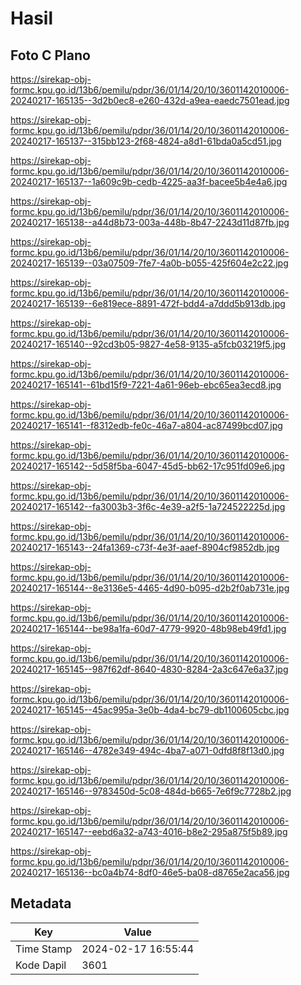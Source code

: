 # Hasil

## Foto C Plano

https://sirekap-obj-formc.kpu.go.id/13b6/pemilu/pdpr/36/01/14/20/10/3601142010006-20240217-165135--3d2b0ec8-e260-432d-a9ea-eaedc7501ead.jpg

https://sirekap-obj-formc.kpu.go.id/13b6/pemilu/pdpr/36/01/14/20/10/3601142010006-20240217-165137--315bb123-2f68-4824-a8d1-61bda0a5cd51.jpg

https://sirekap-obj-formc.kpu.go.id/13b6/pemilu/pdpr/36/01/14/20/10/3601142010006-20240217-165137--1a609c9b-cedb-4225-aa3f-bacee5b4e4a6.jpg

https://sirekap-obj-formc.kpu.go.id/13b6/pemilu/pdpr/36/01/14/20/10/3601142010006-20240217-165138--a44d8b73-003a-448b-8b47-2243d11d87fb.jpg

https://sirekap-obj-formc.kpu.go.id/13b6/pemilu/pdpr/36/01/14/20/10/3601142010006-20240217-165139--03a07509-7fe7-4a0b-b055-425f604e2c22.jpg

https://sirekap-obj-formc.kpu.go.id/13b6/pemilu/pdpr/36/01/14/20/10/3601142010006-20240217-165139--6e819ece-8891-472f-bdd4-a7ddd5b913db.jpg

https://sirekap-obj-formc.kpu.go.id/13b6/pemilu/pdpr/36/01/14/20/10/3601142010006-20240217-165140--92cd3b05-9827-4e58-9135-a5fcb03219f5.jpg

https://sirekap-obj-formc.kpu.go.id/13b6/pemilu/pdpr/36/01/14/20/10/3601142010006-20240217-165141--61bd15f9-7221-4a61-96eb-ebc65ea3ecd8.jpg

https://sirekap-obj-formc.kpu.go.id/13b6/pemilu/pdpr/36/01/14/20/10/3601142010006-20240217-165141--f8312edb-fe0c-46a7-a804-ac87499bcd07.jpg

https://sirekap-obj-formc.kpu.go.id/13b6/pemilu/pdpr/36/01/14/20/10/3601142010006-20240217-165142--5d58f5ba-6047-45d5-bb62-17c951fd09e6.jpg

https://sirekap-obj-formc.kpu.go.id/13b6/pemilu/pdpr/36/01/14/20/10/3601142010006-20240217-165142--fa3003b3-3f6c-4e39-a2f5-1a724522225d.jpg

https://sirekap-obj-formc.kpu.go.id/13b6/pemilu/pdpr/36/01/14/20/10/3601142010006-20240217-165143--24fa1369-c73f-4e3f-aaef-8904cf9852db.jpg

https://sirekap-obj-formc.kpu.go.id/13b6/pemilu/pdpr/36/01/14/20/10/3601142010006-20240217-165144--8e3136e5-4465-4d90-b095-d2b2f0ab731e.jpg

https://sirekap-obj-formc.kpu.go.id/13b6/pemilu/pdpr/36/01/14/20/10/3601142010006-20240217-165144--be98a1fa-60d7-4779-9920-48b98eb49fd1.jpg

https://sirekap-obj-formc.kpu.go.id/13b6/pemilu/pdpr/36/01/14/20/10/3601142010006-20240217-165145--987f62df-8640-4830-8284-2a3c647e6a37.jpg

https://sirekap-obj-formc.kpu.go.id/13b6/pemilu/pdpr/36/01/14/20/10/3601142010006-20240217-165145--45ac995a-3e0b-4da4-bc79-db1100605cbc.jpg

https://sirekap-obj-formc.kpu.go.id/13b6/pemilu/pdpr/36/01/14/20/10/3601142010006-20240217-165146--4782e349-494c-4ba7-a071-0dfd8f8f13d0.jpg

https://sirekap-obj-formc.kpu.go.id/13b6/pemilu/pdpr/36/01/14/20/10/3601142010006-20240217-165146--9783450d-5c08-484d-b665-7e6f9c7728b2.jpg

https://sirekap-obj-formc.kpu.go.id/13b6/pemilu/pdpr/36/01/14/20/10/3601142010006-20240217-165147--eebd6a32-a743-4016-b8e2-295a875f5b89.jpg

https://sirekap-obj-formc.kpu.go.id/13b6/pemilu/pdpr/36/01/14/20/10/3601142010006-20240217-165136--bc0a4b74-8df0-46e5-ba08-d8765e2aca56.jpg


## Metadata

| Key        | Value               |
| ---------- | ------------------- |
| Time Stamp | 2024-02-17 16:55:44 |
| Kode Dapil | 3601                |



